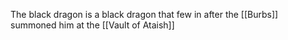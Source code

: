 The black dragon is a black dragon that few in after the [[Burbs]] summoned him at the [[Vault of Ataish]]